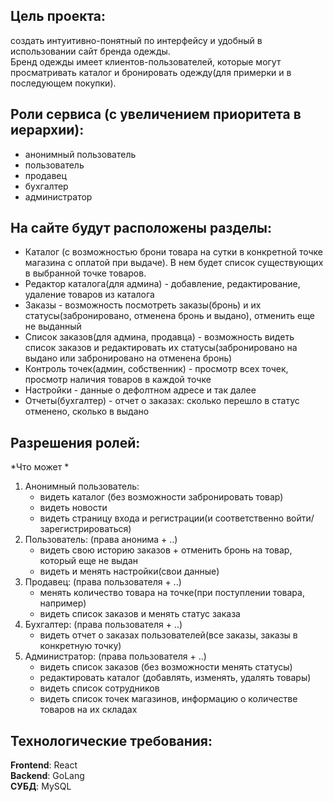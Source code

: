 ## Цель проекта:
 создать интуитивно-понятный по интерфейсу и удобный в использовании сайт бренда одежды.  
 Бренд одежды имеет клиентов-пользователей, которые могут просматривать каталог и бронировать одежду(для примерки и в последующем покупки).  

## Роли сервиса (с увеличением приоритета в иерархии):  
- анонимный пользователь  
- пользователь  
- продавец  
- бухгалтер  
- администратор 

## На сайте будут расположены разделы:    
- Каталог (с возможностью брони товара на сутки в конкретной точке магазина с оплатой при выдаче). В нем будет список существующих в выбранной точке товаров.  
- Редактор каталога(для админа) - добавление, редактирование, удаление товаров из каталога  
- Заказы - возможность посмотреть заказы(бронь) и их статусы(забронировано, отменена бронь и выдано), отменить еще не выданный  
- Список заказов(для админа, продавца) - возможность видеть список заказов и редактировать их статусы(забронировано на выдано или забронировано на отменена бронь)   
- Контроль точек(админ, собственник) - просмотр всех точек, просмотр наличия товаров в каждой точке  
- Настройки - данные о дефолтном адресе и так далее  
- Отчеты(бухгалтер) - отчет о заказах: сколько перешло в статус отменено, сколько в выдано

## Разрешения  ролей:
*Что может *  
1. Анонимный пользователь:  
	- видеть каталог (без возможности забронировать товар)  
	- видеть новости  
	- видеть страницу входа и регистрации(и соответственно войти/зарегистрироваться)  
2. Пользователь: (права анонима + ..)  
	- видеть свою историю заказов + отменить бронь на товар, который еще не выдан  
	- видеть и менять настройки(свои данные)  
3. Продавец: (права пользователя + ..)  
	 - менять количество товара на точке(при поступлении товара, например)  
	 - видеть список заказов и менять статус заказа  
4. Бухгалтер: (права пользователя + ..)  
	- видеть отчет о заказах пользователей(все заказы, заказы в конкретную точку)  
6. Администратор: (права пользователя + ..)
   - видеть список заказов (без возможности менять статусы)
	- редактировать каталог (добавлять, изменять, удалять товары)
	- видеть список сотрудников  
	- видеть список точек магазинов, информацию о количестве товаров на их складах   

## Технологические требования:  
**Frontend**: React  
**Backend**: GoLang  
**СУБД**: MySQL


